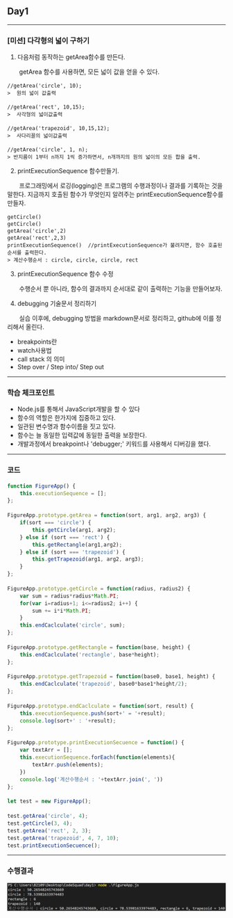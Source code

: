 ## Day1

---

### [미션] 다각형의 넓이 구하기

1. 다음처럼 동작하는 getArea함수를 만든다.

&nbsp;&nbsp;&nbsp;&nbsp;&nbsp;&nbsp; getArea 함수를 사용하면, 모든 넓이 값을 얻을 수 있다.

```
//getArea('circle', 10);
>  원의 넓이 값출력

//getArea('rect', 10,15);
>  사각형의 넓이값출력

//getArea('trapezoid', 10,15,12);
>  사다리꼴의 넓이값출력

//getArea('circle', 1, n);
> 반지름이 1부터 n까지 1씩 증가하면서, n개까지의 원의 넓이의 모든 합을 출력. 
```
2. printExecutionSequence 함수만들기.

&nbsp;&nbsp;&nbsp;&nbsp;&nbsp;&nbsp; 프로그래밍에서 로깅(logging)은 프로그램의 수행과정이나 결과를 기록하는 것을 말한다.
지금까지 호출된 함수가 무엇인지 알려주는 printExecutionSequence함수를 만들자.
```
getCircle() 
getCircle() 
getArea('circle',2) 
getArea('rect',2,3) 
printExecutionSequence()  //printExecutionSequence가 불려지면, 함수 호출된 순서를 출력한다. 
> 계산수행순서 : circle, circle, circle, rect
```
3. printExecutionSequence 함수 수정

&nbsp;&nbsp;&nbsp;&nbsp;&nbsp;&nbsp; 수행순서 뿐 아니라, 함수의 결과까지 순서대로 같이 출력하는 기능을 만들어보자.

4. debugging 기술문서 정리하기

&nbsp;&nbsp;&nbsp;&nbsp;&nbsp;&nbsp; 실습 이후에, debugging 방법을 markdown문서로 정리하고, github에 이를 정리해서 올린다.

- breakpoints란
- watch사용법
- call stack 의 의미
- Step over / Step into/ Step out

---

### 학습 체크포인트
- Node.js를 통해서 JavaScript개발을 할 수 있다
- 함수의 역할은 한가지에 집중하고 있다.
- 일관된 변수명과 함수이름을 짓고 있다.
- 함수는 늘 동일한 입력값에 동일한 출력을 보장한다.
- 개발과정에서 breakpoint나 'debugger;' 키워드를 사용해서 디버깅을 했다.


---

### 코드

```javascript
function FigureApp() {
    this.executionSequence = [];
};

FigureApp.prototype.getArea = function(sort, arg1, arg2, arg3) {
    if(sort === 'circle') {
        this.getCircle(arg1, arg2);
    } else if (sort === 'rect') {
        this.getRectangle(arg1,arg2);
    } else if (sort === 'trapezoid') {
        this.getTrapezoid(arg1, arg2, arg3);
    }
};

FigureApp.prototype.getCircle = function(radius, radius2) {
    var sum = radius*radius*Math.PI;
    for(var i=radius+1; i<=radius2; i++) {
        sum += i*i*Math.PI;
    }
    this.endCaclculate('circle', sum);
};

FigureApp.prototype.getRectangle = function(base, height) {
    this.endCaclculate('rectangle', base*height);
};

FigureApp.prototype.getTrapezoid = function(base0, base1, height) {
    this.endCaclculate('trapezoid', base0*base1*height/2);
};

FigureApp.prototype.endCaclculate = function(sort, result) {
    this.executionSequence.push(sort+' = '+result);
    console.log(sort+' : '+result);
};

FigureApp.prototype.printExecutionSecuence = function() {
    var textArr = [];
    this.executionSequence.forEach(function(elements){
        textArr.push(elements);
    })
    console.log('계산수행순서 : '+textArr.join(', '))
};

let test = new FigureApp();

test.getArea('circle', 4);
test.getCircle(3, 4);
test.getArea('rect', 2, 3);
test.getArea('trapezoid', 4, 7, 10);
test.printExecutionSecuence();
```

---

### 수행결과

![image](Result.png)
